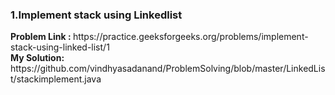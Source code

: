 <h3> 1.Implement stack using Linkedlist </h3>
<b> Problem Link : </b> https://practice.geeksforgeeks.org/problems/implement-stack-using-linked-list/1  <br>
<b> My Solution:</b> https://github.com/vindhyasadanand/ProblemSolving/blob/master/LinkedList/stackimplement.java <br>
